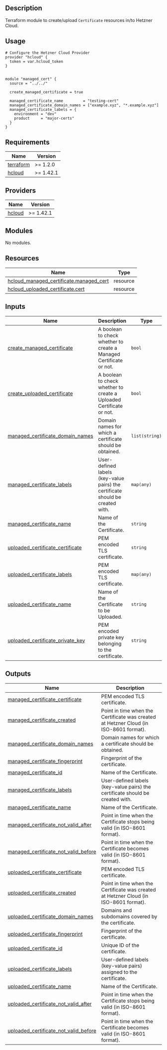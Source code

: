 ## Description

Terraform module to create/upload `Certificate` resources in/to Hetzner Cloud.




## Usage

```hcl
# Configure the Hetzner Cloud Provider
provider "hcloud" {
  token = var.hcloud_token
}


module "managed_cert" {
  source = "../../"

  create_managed_certificate = true

  managed_certificate_name         = "testing-cert"
  managed_certificate_domain_names = ["example.xyz", "*.example.xyz"]
  managed_certificate_labels = {
    environment = "dev"
    product     = "major-certs"
  }
}
```



<!-- BEGINNING OF PRE-COMMIT-TERRAFORM DOCS HOOK -->
## Requirements

| Name | Version |
|------|---------|
| <a name="requirement_terraform"></a> [terraform](#requirement\_terraform) | >= 1.2.0 |
| <a name="requirement_hcloud"></a> [hcloud](#requirement\_hcloud) | >= 1.42.1 |

## Providers

| Name | Version |
|------|---------|
| <a name="provider_hcloud"></a> [hcloud](#provider\_hcloud) | >= 1.42.1 |

## Modules

No modules.

## Resources

| Name | Type |
|------|------|
| [hcloud_managed_certificate.managed_cert](https://registry.terraform.io/providers/hetznercloud/hcloud/latest/docs/resources/managed_certificate) | resource |
| [hcloud_uploaded_certificate.cert](https://registry.terraform.io/providers/hetznercloud/hcloud/latest/docs/resources/uploaded_certificate) | resource |

## Inputs

| Name | Description | Type | Default | Required |
|------|-------------|------|---------|:--------:|
| <a name="input_create_managed_certificate"></a> [create\_managed\_certificate](#input\_create\_managed\_certificate) | A boolean to check whether to create a Managed Certificate or not. | `bool` | `false` | no |
| <a name="input_create_uploaded_certificate"></a> [create\_uploaded\_certificate](#input\_create\_uploaded\_certificate) | A boolean to check whether to create a Uploaded Certificate or not. | `bool` | `false` | no |
| <a name="input_managed_certificate_domain_names"></a> [managed\_certificate\_domain\_names](#input\_managed\_certificate\_domain\_names) | Domain names for which a certificate should be obtained. | `list(string)` | `[]` | no |
| <a name="input_managed_certificate_labels"></a> [managed\_certificate\_labels](#input\_managed\_certificate\_labels) | User-defined labels (key-value pairs) the certificate should be created with. | `map(any)` | `{}` | no |
| <a name="input_managed_certificate_name"></a> [managed\_certificate\_name](#input\_managed\_certificate\_name) | Name of the Certificate. | `string` | `null` | no |
| <a name="input_uploaded_certificate_certificate"></a> [uploaded\_certificate\_certificate](#input\_uploaded\_certificate\_certificate) | PEM encoded TLS certificate. | `string` | `null` | no |
| <a name="input_uploaded_certificate_labels"></a> [uploaded\_certificate\_labels](#input\_uploaded\_certificate\_labels) | PEM encoded TLS certificate. | `map(any)` | `{}` | no |
| <a name="input_uploaded_certificate_name"></a> [uploaded\_certificate\_name](#input\_uploaded\_certificate\_name) | Name of the Certificate to be Uploaded. | `string` | `null` | no |
| <a name="input_uploaded_certificate_private_key"></a> [uploaded\_certificate\_private\_key](#input\_uploaded\_certificate\_private\_key) | PEM encoded private key belonging to the certificate. | `string` | `null` | no |

## Outputs

| Name | Description |
|------|-------------|
| <a name="output_managed_certificate_certificate"></a> [managed\_certificate\_certificate](#output\_managed\_certificate\_certificate) | PEM encoded TLS certificate. |
| <a name="output_managed_certificate_created"></a> [managed\_certificate\_created](#output\_managed\_certificate\_created) | Point in time when the Certificate was created at Hetzner Cloud (in ISO-8601 format). |
| <a name="output_managed_certificate_domain_names"></a> [managed\_certificate\_domain\_names](#output\_managed\_certificate\_domain\_names) | Domain names for which a certificate should be obtained. |
| <a name="output_managed_certificate_fingerprint"></a> [managed\_certificate\_fingerprint](#output\_managed\_certificate\_fingerprint) | Fingerprint of the certificate. |
| <a name="output_managed_certificate_id"></a> [managed\_certificate\_id](#output\_managed\_certificate\_id) | Name of the Certificate. |
| <a name="output_managed_certificate_labels"></a> [managed\_certificate\_labels](#output\_managed\_certificate\_labels) | User-defined labels (key-value pairs) the certificate should be created with. |
| <a name="output_managed_certificate_name"></a> [managed\_certificate\_name](#output\_managed\_certificate\_name) | Name of the Certificate. |
| <a name="output_managed_certificate_not_valid_after"></a> [managed\_certificate\_not\_valid\_after](#output\_managed\_certificate\_not\_valid\_after) | Point in time when the Certificate stops being valid (in ISO-8601 format). |
| <a name="output_managed_certificate_not_valid_before"></a> [managed\_certificate\_not\_valid\_before](#output\_managed\_certificate\_not\_valid\_before) | Point in time when the Certificate becomes valid (in ISO-8601 format). |
| <a name="output_uploaded_certificate_certificate"></a> [uploaded\_certificate\_certificate](#output\_uploaded\_certificate\_certificate) | PEM encoded TLS certificate. |
| <a name="output_uploaded_certificate_created"></a> [uploaded\_certificate\_created](#output\_uploaded\_certificate\_created) | Point in time when the Certificate was created at Hetzner Cloud (in ISO-8601 format). |
| <a name="output_uploaded_certificate_domain_names"></a> [uploaded\_certificate\_domain\_names](#output\_uploaded\_certificate\_domain\_names) | Domains and subdomains covered by the certificate. |
| <a name="output_uploaded_certificate_fingerprint"></a> [uploaded\_certificate\_fingerprint](#output\_uploaded\_certificate\_fingerprint) | Fingerprint of the certificate. |
| <a name="output_uploaded_certificate_id"></a> [uploaded\_certificate\_id](#output\_uploaded\_certificate\_id) | Unique ID of the certificate. |
| <a name="output_uploaded_certificate_labels"></a> [uploaded\_certificate\_labels](#output\_uploaded\_certificate\_labels) | User-defined labels (key-value pairs) assigned to the certificate. |
| <a name="output_uploaded_certificate_name"></a> [uploaded\_certificate\_name](#output\_uploaded\_certificate\_name) | Name of the Certificate. |
| <a name="output_uploaded_certificate_not_valid_after"></a> [uploaded\_certificate\_not\_valid\_after](#output\_uploaded\_certificate\_not\_valid\_after) | Point in time when the Certificate stops being valid (in ISO-8601 format). |
| <a name="output_uploaded_certificate_not_valid_before"></a> [uploaded\_certificate\_not\_valid\_before](#output\_uploaded\_certificate\_not\_valid\_before) | Point in time when the Certificate becomes valid (in ISO-8601 format). |
<!-- END OF PRE-COMMIT-TERRAFORM DOCS HOOK -->
